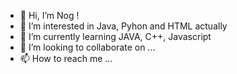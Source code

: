 - 👋 Hi, I’m Nog !
- 👀 I’m interested in Java, Pyhon and HTML actually
- 🌱 I’m currently learning JAVA, C++, Javascript
- 💞️ I’m looking to collaborate on ...
- 📫 How to reach me ...

<!---
Andrea709/Andrea709 is a ✨ special ✨ repository because its `README.md` (this file) appears on your GitHub profile.
You can click the Preview link to take a look at your changes.
--->
